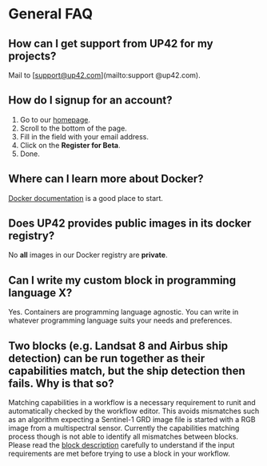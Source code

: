 # General FAQ

## How can I get support from UP42 for my projects?
 
Mail to [support@up42.com](mailto:support @up42.com). 
 
## How do I signup for an account?

 1. Go to our [homepage](https://up42.com).
 2. Scroll to the bottom of the page.
 3. Fill in the field with your email address.
 4. Click on the **Register for Beta**.
 5. Done.

## Where can I learn more about Docker?

[Docker documentation](https://docs.docker.com) is a good place to start.

## Does UP42 provides public images in its docker registry?

No **all** images in our Docker registry are **private**.

## Can I write my custom block in programming language X?

Yes. Containers are programming language agnostic. You can write in whatever programming language suits your needs and preferences.
 
## Two blocks (e.g. Landsat 8 and Airbus ship detection) can be run together as their capabilities match, but the ship detection then fails. Why is that so?
 
Matching capabilities in a workflow is a necessary requirement to runit and automatically checked by the workflow editor. This avoids mismatches such as an algorithm expecting a Sentinel-1 GRD image file is started with a RGB image from a multispectral sensor. Currently the capabilities matching process though is not able to identify all mismatches between blocks. Please read the [block description](https://docs.up42.com/specifications/capabilities.html#block-capabilities) carefully to understand if the input requirements are met before trying to use a block in your workflow.

<!-- 
Local Variables:
eval: (auto-fill-mode 0) 
eval: (visual-line-mode 1)
End:
-->
